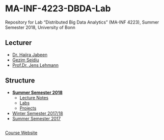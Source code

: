 # MA-INF-4223-DBDA-Lab
Repository for  Lab “Distributed Big Data Analytics” (MA-INF 4223), Summer Semester 2018, University of Bonn

## Lecturer 
- [Dr. Hajira Jabeen](http://sda.cs.uni-bonn.de/people/dr-hajira-jabeen/)
- [Gezim Sejdiu](http://sda.cs.uni-bonn.de/people/gezim-sejdiu/)
- [Prof.Dr. Jens Lehmann](http://sda.cs.uni-bonn.de/people/prof-dr-jens-lehmann/)

## Structure
* [**Summer Semester 2018**](https://github.com/SmartDataAnalytics/MA-INF-4223-DBDA-Lab/tree/SoSe2018)
  * [Lecture Notes](https://github.com/SmartDataAnalytics/MA-INF-4223-DBDA-Lab/tree/master/lecture-notes)
  * [Labs](https://github.com/SmartDataAnalytics/MA-INF-4223-DBDA-Lab/tree/master/labs)
  * [Projects](https://github.com/SmartDataAnalytics/MA-INF-4223-DBDA-Lab/tree/master/projects)
* [Winter Semester 2017/18](https://github.com/SmartDataAnalytics/MA-INF-4223-DBDA-Lab/tree/WiSe2017_18)
* [Summer Semester 2017](https://github.com/SmartDataAnalytics/MA-INF-4223-DBDA-Lab/tree/SoSe2017)

##
[Course Website](http://sda.cs.uni-bonn.de/teaching/dbda/)
